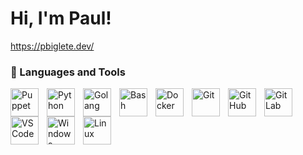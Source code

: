 # Hi, I'm Paul!
https://pbiglete.dev/

### 🧰 Languages and Tools
<img align="left" alt="Puppet" width="45x" style="padding-right:10px" title="Puppet" src="https://www.svgrepo.com/show/354230/puppet-icon.svg" />
<img align="left" alt="Python" width="45x" style="padding-right:10px" title="Python" src="https://cdn.jsdelivr.net/gh/devicons/devicon/icons/python/python-original.svg" />
<img align="left" alt="Golang" width="45x" style="padding-right:10px" title="Golang" src="https://cdn.jsdelivr.net/gh/devicons/devicon/icons/go/go-original-wordmark.svg" />
<img align="left" alt="Bash" width="45x" style="padding-right:10px" title="Bash" src="https://cdn.jsdelivr.net/gh/devicons/devicon/icons/bash/bash-original.svg" />
<img align="left" alt="Docker" width="45x" style="padding-right:10px" title="Docker" src="https://cdn.jsdelivr.net/gh/devicons/devicon/icons/docker/docker-original.svg" />
<img align="left" alt="Git" width="45x" style="padding-right:10px" title="Git" src="https://cdn.jsdelivr.net/gh/devicons/devicon/icons/git/git-original.svg" />
<img align="left" alt="GitHub" width="45x" style="padding-right:10px" title="GitHub" src="https://cdn.jsdelivr.net/gh/devicons/devicon/icons/github/github-original.svg" />
<img align="left" alt="GitLab" width="45x" style="padding-right:10px" title="GitLab" src="https://cdn.jsdelivr.net/gh/devicons/devicon/icons/gitlab/gitlab-original.svg" />
<img align="left" alt="VSCode" width="45x" style="padding-right:10px" title="VSCode" src="https://cdn.jsdelivr.net/gh/devicons/devicon/icons/vscode/vscode-original.svg" />
<img align="left" alt="Windows" width="45x" style="padding-right:10px" title="Windows" src="https://cdn.jsdelivr.net/gh/devicons/devicon/icons/windows8/windows8-original.svg" />
<img align="left" alt="Linux" width="45x" style="padding-right:10px" title="Linux" src="https://cdn.jsdelivr.net/gh/devicons/devicon/icons/linux/linux-original.svg" />
